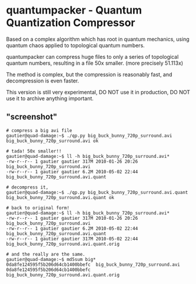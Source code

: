 
quantumpacker - Quantum Quantization Compressor
===============================================

Based on a complex algorithm which has root in quantum mechanics,
using quantum chaos applied to topological quantum numbers.

quantumpacker can compress huge files to only a series of topological quantum numbers,
resulting in a file 50x smaller. (more precisely 51.113x)

The method is complex, but the compression is reasonably fast, and decompression
is even faster.

This version is still very experimental, DO NOT use it in production, DO NOT use it
to archive anything important.

"screenshot"
------------
    # compress a big avi file
    gautier@quad-damage:~$ ./qp.py big_buck_bunny_720p_surround.avi
    big_buck_bunny_720p_surround.avi ok

    # tada! 50x smaller!!
    gautier@quad-damage:~$ ll -h big_buck_bunny_720p_surround.avi*
    -rw-r--r-- 1 gautier gautier 317M 2010-01-26 20:26 big_buck_bunny_720p_surround.avi
    -rw-r--r-- 1 gautier gautier 6.2M 2010-05-02 22:44 big_buck_bunny_720p_surround.avi.quant

    # decompress it,
    gautier@quad-damage:~$ ./qp.py big_buck_bunny_720p_surround.avi.quant
    big_buck_bunny_720p_surround.avi.quant ok

    # back to original form!
    gautier@quad-damage:~$ ll -h big_buck_bunny_720p_surround.avi*
    -rw-r--r-- 1 gautier gautier 317M 2010-01-26 20:26 big_buck_bunny_720p_surround.avi
    -rw-r--r-- 1 gautier gautier 6.2M 2010-05-02 22:44 big_buck_bunny_720p_surround.avi.quant
    -rw-r--r-- 1 gautier gautier 317M 2010-05-02 22:44 big_buck_bunny_720p_surround.avi.quant.orig

    # and the really are the same.
    gautier@quad-damage:~$ md5sum big*
    0da8fe124595f5b206d64cb1400bbefc  big_buck_bunny_720p_surround.avi
    0da8fe124595f5b206d64cb1400bbefc  big_buck_bunny_720p_surround.avi.quant.orig

